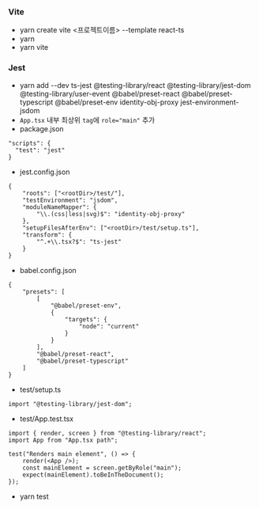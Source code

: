 ### Vite

- yarn create vite <프로젝트이름> --template react-ts
- yarn
- yarn vite

### Jest

- yarn add --dev ts-jest @testing-library/react @testing-library/jest-dom @testing-library/user-event @babel/preset-react @babel/preset-typescript @babel/preset-env identity-obj-proxy jest-environment-jsdom
- `App.tsx` 내부 최상위 `tag`에 `role="main"` 추가
- package.json

```
"scripts": {
  "test": "jest"
}
```

- jest.config.json

```
{
    "roots": ["<rootDir>/test/"],
    "testEnvironment": "jsdom",
    "moduleNameMapper": {
        "\\.(css|less|svg)$": "identity-obj-proxy"
    },
    "setupFilesAfterEnv": ["<rootDir>/test/setup.ts"],
    "transform": {
        "^.+\\.tsx?$": "ts-jest"
    }
}
```

- babel.config.json

```
{
    "presets": [
        [
            "@babel/preset-env",
            {
                "targets": {
                    "node": "current"
                }
            }
        ],
        "@babel/preset-react",
        "@babel/preset-typescript"
    ]
}
```

- test/setup.ts

```
import "@testing-library/jest-dom";
```

- test/App.test.tsx

```
import { render, screen } from "@testing-library/react";
import App from "App.tsx path";

test("Renders main element", () => {
    render(<App />);
    const mainElement = screen.getByRole("main");
    expect(mainElement).toBeInTheDocument();
});
```

- yarn test
